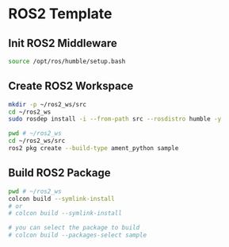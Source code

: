 # ROS2 Template

## Init ROS2 Middleware

```bash
source /opt/ros/humble/setup.bash
```

## Create ROS2 Workspace

```bash
mkdir -p ~/ros2_ws/src
cd ~/ros2_ws
sudo rosdep install -i --from-path src --rosdistro humble -y
```

```bash
pwd # ~/ros2_ws
cd ~/ros2_ws/src
ros2 pkg create --build-type ament_python sample
```

## Build ROS2 Package

```bash
pwd # ~/ros2_ws
colcon build --symlink-install
# or 
# colcon build --symlink-install

# you can select the package to build
# colcon build --packages-select sample
```
